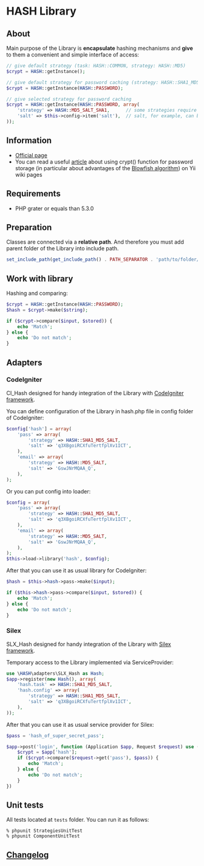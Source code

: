 HASH Library
============

## About
Main purpose of the Library is **encapsulate** hashing mechanisms and **give** to them a convenient and simple interface of access:

```php
// give default strategy (task: HASH::COMMON, strategy: HASH::MD5)
$crypt = HASH::getInstance();

// give default strategy for password caching (strategy: HASH::SHA1_MD5)
$crypt = HASH::getInstance(HASH::PASSWORD);

// give selected strategy for password caching
$crypt = HASH::getInstance(HASH::PASSWORD, array(
	'strategy' => HASH::MD5_SALT_SHA1,		// some strategies require salt, by default $salt = substr(md5(__CLASS__), 0, 22)
	'salt' => $this->config->item('salt'),	// salt, for example, can be stored globally in the site settings
));
```


## Information
* [Official page](http://www.octolab.org/libraries/hash)
* You can read a useful [article](http://www.yiiframework.com/wiki/425/use-crypt-for-password-storage/) about using crypt() function for password storage (in particular about advantages of the [Blowfish algorithm](http://en.wikipedia.org/wiki/Blowfish_(cipher))) on Yii wiki pages



## Requirements
* PHP grater or equals than 5.3.0


## Preparation
Classes are connected via a **relative path**. And therefore you must add parent folder of the Library into include path.

```php
set_include_path(get_include_path() . PATH_SEPARATOR . 'path/to/folder/which/contains/HASH');
```


## Work with library
Hashing and comparing:

```php
$crypt = HASH::getInstance(HASH::PASSWORD);
$hash = $crypt->make($string);

if ($crypt->compare($input, $stored)) {
	echo 'Match';
} else {
	echo 'Do not match';
}
```


## Adapters
### CodeIgniter
CI_Hash designed for handy integration of the Library with [CodeIgniter framework](http://ellislab.com/codeigniter).

You can define configuration of the Library in hash.php file in config folder of CodeIgniter:

```php
$config['hash'] = array(
	'pass' => array(
		'strategy' => HASH::SHA1_MD5_SALT,
		'salt' => 'q3XBgoiRCXfuTertfplXv1ICT',
	),
	'email' => array(
		'strategy' => HASH::MD5_SALT,
		'salt' => 'GswJNrMQAA_Q',
	),
);
```

Or you can put config into loader:

```php
$config = array(
	'pass' => array(
		'strategy' => HASH::SHA1_MD5_SALT,
		'salt' => 'q3XBgoiRCXfuTertfplXv1ICT',
	),
	'email' => array(
		'strategy' => HASH::MD5_SALT,
		'salt' => 'GswJNrMQAA_Q',
	),
);
$this->load->library('hash', $config);
```

After that you can use it as usual library for CodeIgniter:

```php
$hash = $this->hash->pass->make($input);

if ($this->hash->pass->compare($input, $stored)) {
	echo 'Match';
} else {
	echo 'Do not match';
}
```

### Silex
SLX_Hash designed for handy integration of the Library with [Silex framework](http://silex.sensiolabs.org/).

Temporary access to the Library implemented via ServiceProvider:

```php
use \HASH\adapters\SLX_Hash as Hash;
$app->register(new Hash(), array(
	'hash.task' => HASH::SHA1_MD5_SALT,
	'hash.config' => array(
		'strategy' => HASH::SHA1_MD5_SALT,
		'salt' => 'q3XBgoiRCXfuTertfplXv1ICT',
	),
));
```

After that you can use it as usual service provider for Silex:

```php
$pass = 'hash_of_super_secret_pass';

$app->post('login', function (Application $app, Request $request) use ($pass) {
	$crypt = $app['hash'];
	if ($crypt->compare($request->get('pass'), $pass)) {
		echo 'Match';
	} else {
		echo 'Do not match';
	}
})
```


## Unit tests
All tests located at `tests` folder. You can run it as follows:

```
% phpunit StrategiesUnitTest
% phpunit ComponentUnitTest
```


## [Changelog](CHANGELOG.md)